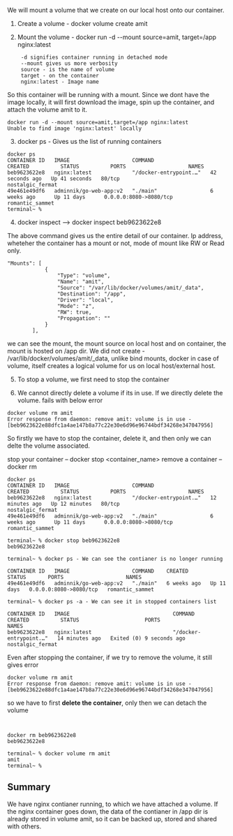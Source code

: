 
We will mount a volume that we create on our local host onto our container.

1. Create a volume - docker volume create amit
2. Mount the volume - docker run -d --mount source=amit, target=/app nginx:latest

        -d signifies container running in detached mode 
        --mount gives us more verbosity 
        source - is the name of volume 
        target - on the container 
        nginx:latest - Image name 

So this container will be running with a mount.  Since we dont have the image locally, it will first download the image, spin up the container, and attach the volume amit to it.

```
docker run -d --mount source=amit,target=/app nginx:latest 
Unable to find image 'nginx:latest' locally

```

3. docker ps - Gives us the list of running containers 

```
docker ps
CONTAINER ID   IMAGE                    COMMAND                  CREATED          STATUS          PORTS                    NAMES
beb9623622e8   nginx:latest             "/docker-entrypoint.…"   42 seconds ago   Up 41 seconds   80/tcp                   nostalgic_fermat
49e461e49df6   adminnik/go-web-app:v2   "./main"                 6 weeks ago      Up 11 days      0.0.0.0:8080->8080/tcp   romantic_sammet
terminal~ % 

```

4. docker inspect <container-id> --> docker inspect beb9623622e8 

The above command gives us the entire detail of our container. Ip address, wheteher the container has a mount or not, mode of mount like RW or Read only.

```
"Mounts": [
            {
                "Type": "volume",
                "Name": "amit",
                "Source": "/var/lib/docker/volumes/amit/_data",
                "Destination": "/app",
                "Driver": "local",
                "Mode": "z",
                "RW": true,
                "Propagation": ""
            }
        ],

```

we can see the mount, the mount source on local host and on container, the mount is hosted on /app dir. We did not create - /var/lib/docker/volumes/amit/_data, unlike bind mounts, docker in case of volume, itself creates a logical volume for us on local host/external host.


5. To stop a volume, we first need to stop the container 

6. We cannot directly delete a volume if its in use. If we directly delete the volume. fails with below error

```
docker volume rm amit
Error response from daemon: remove amit: volume is in use - [beb9623622e88dfc1a4ae147b8a77c22e30e6d96e96744bdf34268e347047956]

```

So firstly we have to stop the container, delete it, and then only we can delte the volume associated.

stop your container – docker stop <container_name>
remove a container – docker rm <container name>

```
docker ps
CONTAINER ID   IMAGE                    COMMAND                  CREATED          STATUS          PORTS                    NAMES
beb9623622e8   nginx:latest             "/docker-entrypoint.…"   12 minutes ago   Up 12 minutes   80/tcp                   nostalgic_fermat
49e461e49df6   adminnik/go-web-app:v2   "./main"                 6 weeks ago      Up 11 days      0.0.0.0:8080->8080/tcp   romantic_sammet

terminal~ % docker stop beb9623622e8
beb9623622e8

terminal~ % docker ps - We can see the contianer is no longer running

CONTAINER ID   IMAGE                    COMMAND    CREATED       STATUS       PORTS                    NAMES
49e461e49df6   adminnik/go-web-app:v2   "./main"   6 weeks ago   Up 11 days   0.0.0.0:8080->8080/tcp   romantic_sammet

terminal~ % docker ps -a - We can see it in stopped containers list

CONTAINER ID   IMAGE                                 COMMAND                  CREATED          STATUS                     PORTS                    NAMES
beb9623622e8   nginx:latest                          "/docker-entrypoint.…"   14 minutes ago   Exited (0) 9 seconds ago                            nostalgic_fermat

```

Even after stopping the container, if we try to remove the volume, it still gives error 

```
docker volume rm amit   
Error response from daemon: remove amit: volume is in use - [beb9623622e88dfc1a4ae147b8a77c22e30e6d96e96744bdf34268e347047956]

```

so we have to first **delete the container**, only then we can detach the volume
```


docker rm beb9623622e8
beb9623622e8

terminal~ % docker volume rm amit 
amit
terminal~ % 
```
## Summary

We have nginx contianer running, to which we have attached a volume. If the nginx container goes down, the data of the contianer in /app dir is already stored in volume amit, so it can be backed up, stored and shared with others.

